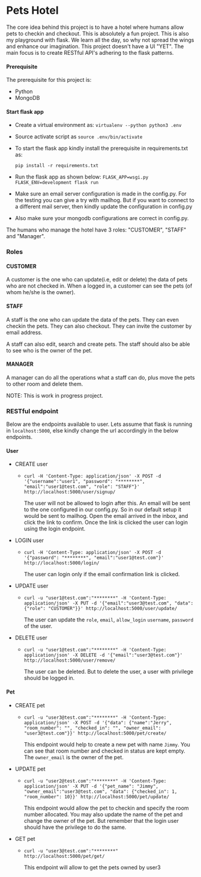 # Pets Hotel

The core idea behind this project is to have a hotel where humans allow pets to checkin and checkout. This is absolutely a fun project.
This is also my playground with flask. We learn all the day, so why not spread the wings and enhance our imagination. This project doesn't
have a UI "YET". The main focus is to create RESTful API's adhering to the flask patterns. 

#### Prerequisite

The prerequisite for this project is:
- Python 
- MongoDB


#### Start flask app

- Create a virtual environment as: `virtualenv --python python3 .env`

- Source activate script as `source .env/bin/activate`

- To start the flask app kindly install the prerequisite in requirements.txt as:

    ```pip install -r requirements.txt```

- Run the flask app as shown below:
    ```FLASK_APP=wsgi.py FLASK_ENV=development flask run```

- Make sure an email server configuration is made in the config.py. For the testing you can give a try with mailhog.
  But if you want to connect to a different mail server, then kindly update the configuration in config.py

- Also make sure your mongodb configurations are correct in config.py.


The humans who manage the hotel have 3 roles: "CUSTOMER", "STAFF" and "Manager".

### Roles

#### CUSTOMER

A customer is the one who can update(i.e, edit or delete) the data of pets who are not checked in. When a logged in, a customer can see the pets (of whom he/she is the owner).

#### STAFF

A staff is the one who can update the data of the pets. They can even checkin the pets. They can also checkout. They can invite the customer by email
address.

A staff can also edit, search and create pets. The staff should also be able to see who is the owner of the pet.


#### MANAGER

A manager can do all the operations what a staff can do, plus move the pets to other room and delete them.


NOTE: This is work in progress project.


### RESTful endpoint

Below are the endpoints available to user. Lets assume that flask is running in `localhost:5000`, else kindly change the url accordingly in the below
endpoints.

#### User

- CREATE user 
    - `curl -H 'Content-Type: application/json' -X POST -d '{"username":"user1", "password": "********", "email":"user1@test.com", "role": "STAFF"}' http://localhost:5000/user/signup/`
    
        The user will not be allowed to login after this. An email will be sent to the one configured in our config.py. So in our default setup it would be
        sent to mailhog. Open the email arrived in the inbox, and click the link to confirm. Once the link is clicked the user can login using the login endpoint.

- LOGIN user
    - `curl -H 'Content-Type: application/json' -X POST -d '{"password": "********", "email":"user1@test.com"}' http://localhost:5000/login/`
        
        The user can login only if the email confirmation link is clicked.

- UPDATE user
    - `curl -u "user1@test.com":"********" -H 'Content-Type: application/json' -X PUT -d '{"email":"user3@test.com", "data": {"role": "CUSTOMER"}}' http://localhost:5000/user/update/`

        The user can update the `role`, `email`, `allow_login` `username`, `password` of the user.

- DELETE user
    - `curl -u "user1@test.com":"********" -H 'Content-Type: application/json' -X DELETE -d '{"email":"user3@test.com"}' http://localhost:5000/user/remove/`

        The user can be deleted. But to delete the user, a user with privilege should be logged in.


#### Pet

- CREATE pet
    - `curl -u "user3@test.com":"********" -H 'Content-Type: application/json' -X POST -d '{"data": {"name":"Jerry", "room_number": "", "checked_in": "", "owner_email": "user3@test.com"}}' http://localhost:5000/pet/create/`
    
        This endpoint would help to create a new pet with name `Jimmy`. You can see that room number and checked in status are kept empty. The `owner_email` is the
        owner of the pet.

- UPDATE pet
    - `curl -u "user2@test.com":"********" -H 'Content-Type: application/json' -X PUT -d '{"pet_name": "Jimmy", "owner_email":"user3@test.com", "data": {"checked_in": 1, "room_number": 10}}' http://localhost:5000/pet/update/`

        This endpoint would allow the pet to checkin and specify the room number allocated. You may also update the name of the pet and change the owner of the pet.
        But remember that the login user should have the privilege to do the same.

- GET pet
    - `curl -u "user3@test.com":"********" http://localhost:5000/pet/get/`

        This endpoint will allow to get the pets owned by user3
